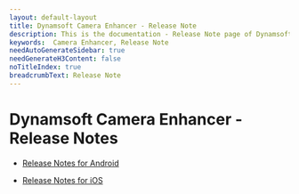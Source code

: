 ```yaml
---
layout: default-layout
title: Dynamsoft Camera Enhancer - Release Note
description: This is the documentation - Release Note page of Dynamsoft Camera Enhancer.
keywords:  Camera Enhancer, Release Note
needAutoGenerateSidebar: true
needGenerateH3Content: false
noTitleIndex: true
breadcrumbText: Release Note
---
```


# Dynamsoft Camera Enhancer - Release Notes

- [Release Notes for Android]({{site.android-release-note}}release-note.html)

- [Release Notes for iOS]({{site.ios-release-note}}release-note.html)
